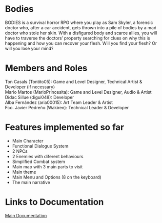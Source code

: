 # Bodies

BODIES is a survival horror RPG where you play as Sam Skyler, a forensic doctor who, after a car accident, gets thrown into a pile of bodies by a mad doctor who stole her skin. With a disfigured body and scarce allies, you will have to traverse the doctors’ property searching for clues on why this is happening and how you can recover your flesh.
Will you find your flesh? Or will you lose your mind?

# Members and Roles

Ton Casals (Tontito05): Game and Level Designer, Technical Artist & Developer (if necessary)  
Mario Martos (MarioPrincesita): Game and Level Designer, Audio & Artist  
Didac Sillue (digui048): Developer  
Alba Fernández (aria00015): Art Team Leader & Artist  
Fco. Javier Pedreño (Wakiren): Technical Leader & Developer  

# Features implemented so far

- Main Character
- Functional Dialogue System
- 2 NPCs 
- 2 Enemies with diferent behaviours
- Simplified Combat system
- Main map with 3 main parts to visit
- Main theme
- Main Menu and Options (8 on the keyboard)
- The main narrative

# Links to Documentation
<a href="https://drive.google.com/drive/folders/1i3_Qv9t4M01fuHDAjrKHgk-LapJa3BmO">Main Documentation</a>

